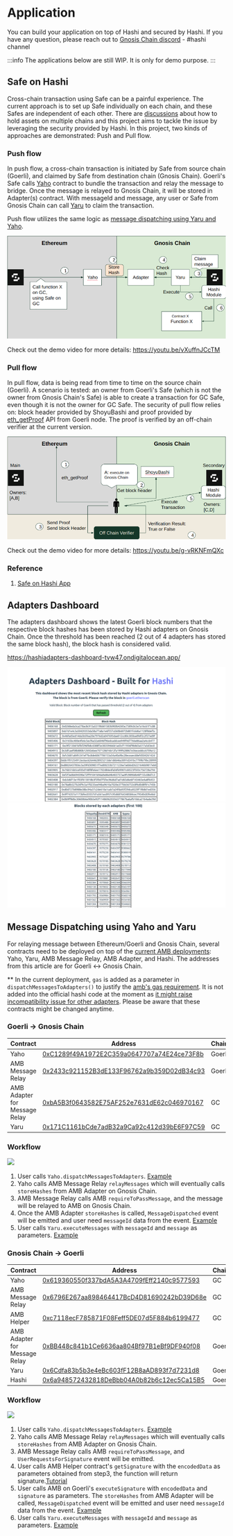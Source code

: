 # Application

You can build your application on top of Hashi and secured by Hashi. If you have any question, please reach out to [Gnosis Chain discord](https://discord.gg/gnosischain) - #hashi channel

:::info
The applications below are still WIP. It is only for demo purpose.
:::

## Safe on Hashi

Cross-chain transaction using Safe can be a painful experience. The current approach is to set up Safe individually on each chain, and these Safes are independent of each other. There are [discussions](https://forum.safe.global/t/how-can-a-safe-hold-asset-on-multiple-chains/2242) about how to hold assets on multiple chains and this project aims to tackle the issue by leveraging the security provided by Hashi.
In this project, two kinds of approaches are demonstrated: Push and Pull flow.

### Push flow

In push flow, a cross-chain transaction is initiated by Safe from source chain (Goerli), and claimed by Safe from destination chain (Gnosis Chain).
Goerli's Safe calls [Yaho](https://github.com/gnosis/hashi/blob/main/packages/evm/contracts/Yaho.sol) contract to bundle the transaction and relay the message to bridge. Once the message is relayed to Gnosis Chain, it will be stored in Adapter(s) contract. With messageId and message, any user or Safe from Gnosis Chain can call [Yaru](https://github.com/gnosis/hashi/blob/main/packages/evm/contracts/Yaru.sol) to claim the transaction.

Push flow utilizes the same logic as [message dispatching using Yaru and Yaho](#message-dispatching-using-yaho-and-yaru).

![](../../../static/img/bridges/hashi/SafeOnHashi-PushFlow.png)

Check out the demo video for more details: https://youtu.be/vXuffnJCcTM

### Pull flow

In pull flow, data is being read from time to time on the source chain (Goerli).
A scenario is tested: an owner from Goerli's Safe (which is not the owner from Gnosis Chain's Safe) is able to create a transaction for GC Safe, even though it is not the owner for GC Safe. The security of pull flow relies on: block header provided by ShoyuBashi and proof provided by [eth_getProof](https://docs.alchemy.com/reference/eth-getproof) API from Goerli node. The proof is verified by an off-chain verifier at the current version.

![](../../../static/img/bridges/hashi/SafeOnHashi-PullFlow.png)

Check out the demo video for more details: https://youtu.be/g-vRKNFmQXc

### Reference

1. [Safe on Hashi App](https://github.com/zengzengzenghuy/Safe-on-Hashi-App)

## Adapters Dashboard

The adapters dashboard shows the latest Goerli block numbers that the respective block hashes has been stored by Hashi adapters on Gnosis Chain. Once the threshold has been reached (2 out of 4 adapters has stored the same block hash), the block hash is considered valid.

https://hashiadapters-dashboard-tvw47.ondigitalocean.app/

![](../../../static/img/bridges/hashi/AdaptersDashboard1.png)
![](../../../static/img/bridges/hashi/AdaptersDashboard2.png)

## Message Dispatching using Yaho and Yaru

For relaying message between Ethereum/Goerli and Gnosis Chain, several contracts need to be deployed on top of the [current AMB deployments](https://docs.gnosischain.com/bridges/hashi/#goerli---gnosis-chain): Yaho, Yaru, AMB Message Relay, AMB Adapter, and Hashi.
The addresses from this article are for Goerli <-> Gnosis Chain.

\*\* In the current deployment, `gas` is added as a parameter in `dispatchMessagesToAdapters()` to justify the [amb's gas requirement](https://github.com/gnosischain/tokenbridge-contracts/blob/master/contracts/upgradeable_contracts/arbitrary_message/MessageDelivery.sol#L40). It is not added into the official hashi code at the moment as [it might raise incompatibility issue for other adapters](https://github.com/gnosis/hashi/pull/19#discussion_r1278769527). Please be aware that these contracts might be changed anytime.

### Goerli -> Gnosis Chain

| Contract                      | Address                                                                                                                      | Chain  |
| ----------------------------- | ---------------------------------------------------------------------------------------------------------------------------- | ------ |
| Yaho                          | [0xC1289f49A1972E2C359a0647707a74E24ce73F8b](https://goerli.etherscan.io/address/0xC1289f49A1972E2C359a0647707a74E24ce73F8b) | Goerli |
| AMB Message Relay             | [0x2433c921152B3dE133F96762a9b359D02dB34c93](https://goerli.etherscan.io/address/0x2433c921152B3dE133F96762a9b359D02dB34c93) | Goerli |
| AMB Adapter for Message Relay | [0xbA5B3f0643582E75AF252e7631dE62c046970167 ](https://gnosisscan.io/address/0xbA5B3f0643582E75AF252e7631dE62c046970167#code) | GC     |
| Yaru                          | [0x171C1161bCde7adB32a9Ca92c412d39bE6F97C59](https://gnosisscan.io/address/0x171C1161bCde7adB32a9Ca92c412d39bE6F97C59#code)  | GC     |

### Workflow

![](https://hackmd.io/_uploads/Bk0Gd1Bi2.png)

1. User calls `Yaho.dispatchMessagesToAdapters`. [Example](https://goerli.etherscan.io/tx/0x659145934c8eeff82a574d2e8bcb1cf8edd67bef24b69c22906ddfd250287f7f)
2. Yaho calls AMB Message Relay `relayMessages` which will eventually calls `storeHashes` from AMB Adapter on Gnosis Chain.
3. AMB Message Relay calls AMB `requireToPassMessage`, and the message will be relayed to AMB on Gnosis Chain.
4. Once the AMB Adapter `storeHashes` is called, `MessageDispatched` event will be emitted and user need `messageId` data from the event. [Example](https://gnosisscan.io/tx/0x3c1355dea3c1afc3d01b3d9667a22c3d0d2dbe1c2c9a5dc95a7fa0625960468c/advanced#eventlog)
5. User calls `Yaru.executeMessages` with `messageId` and `message` as parameters. [Example](https://gnosisscan.io/tx/0x81ba4eba5108bfa974a168d2aa533f8b682a99e3f4bbbf9b7e7cd1c1d994f17b)

### Gnosis Chain -> Goerli

| Contract                      | Address                                                                                                                             | Chain  |
| ----------------------------- | ----------------------------------------------------------------------------------------------------------------------------------- | ------ |
| Yaho                          | [0x619360550f337bdA5A3A4709fEff2140c9577593](https://gnosisscan.io/address/0x619360550f337bdA5A3A4709fEff2140c9577593)              | GC     |
| AMB Message Relay             | [0x6796E267aa898464417BcD4D81690242bD39D68e](https://gnosisscan.io/address/0x6796E267aa898464417BcD4D81690242bD39D68e#readContract) | GC     |
| AMB Helper                    | [0xc7118ecF785871F08Feff5DE07d5F884b6199477](https://gnosisscan.io/address/0xc7118ecF785871F08Feff5DE07d5F884b6199477#readContract) | GC     |
| AMB Adapter for Message Relay | [0xBB448c841b1Ce6636aa804Bf97B1eBf9DF940f08](https://goerli.etherscan.io/address/0xBB448c841b1Ce6636aa804Bf97B1eBf9DF940f08)        | Goerli |
| Yaru                          | [0x6Cdfa83b5b3e4eBc603fF12B8aAD893f7d7231d8](https://goerli.etherscan.io/address/0x6Cdfa83b5b3e4eBc603fF12B8aAD893f7d7231d8)        | Goerli |
| Hashi                         | [0x6a948572432818DeBbb04A0b82b6c12ec5Ca15B5](https://goerli.etherscan.io/address/0x6a948572432818DeBbb04A0b82b6c12ec5Ca15B5)        | Goerli |

### Workflow

![](https://hackmd.io/_uploads/HyZ7u1rj2.png)

1. User calls `Yaho.dispatchMessagesToAdapters`. [Example](https://gnosis.blockscout.com/tx/0x2621ab8e7666645e347a017032e1dbb65459c13a9cff152ca8e35dcbb46eb699?tab=index)
2. Yaho calls AMB Message Relay `relayMessages` which will eventually calls `storeHashes` from AMB Adapter on Gnosis Chain.
3. AMB Message Relay calls AMB `requireToPassMessage`, and `UserRequestsForSignature` event will be emitted.
4. User calls AMB Helper contract's `getSignature` with the `encodedData` as parameters obtained from step3, the function will return signature.[Tutorial](https://docs.gnosischain.com/bridges/tutorials/using-amb#submitting-amb-confirmations-manually)
5. User calls AMB on Goerli's `executeSignature` with `encodedData` and `signature` as parameters. The `storeHashes` from AMB Adapter will be called, `MessageDispatched` event will be emitted and user need `messageId` data from the event. [Example](https://goerli.etherscan.io/tx/0xb5d71b13a07e206ad553ac0695e3e26c3ef19a97c561a0d7e284eae9b6fb2597)
6. User calls `Yaru.executeMessages` with `messageId` and `message` as parameters. [Example](https://goerli.etherscan.io/tx/0xd08ab3ca71bc4c349cb4f9ddf93b4ffb478836f88f57a177ff64fe45d33b4b15)
